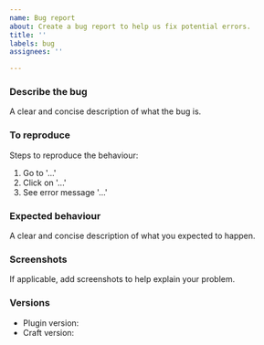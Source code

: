 ```yaml
---
name: Bug report
about: Create a bug report to help us fix potential errors.
title: ''
labels: bug
assignees: ''

---
```


### Describe the bug
A clear and concise description of what the bug is.

### To reproduce
Steps to reproduce the behaviour:
1. Go to '...'
2. Click on '...'
3. See error message '...'

### Expected behaviour
A clear and concise description of what you expected to happen.

### Screenshots
If applicable, add screenshots to help explain your problem.

### Versions
 - Plugin version:
 - Craft version:
